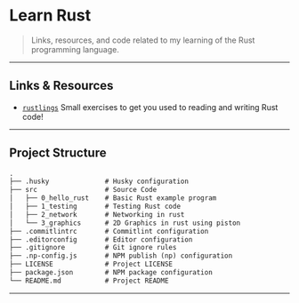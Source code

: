 # Learn Rust

> Links, resources, and code related to my learning of the Rust programming language.

---

## Links & Resources

* [`rustlings`](https://github.com/rust-lang/rustlings) Small exercises to get you used to reading and writing Rust code!

---

## Project Structure

```md
.
├── .husky              # Husky configuration
├── src                 # Source Code
│   ├── 0_hello_rust    # Basic Rust example program
│   ├── 1_testing       # Testing Rust code
│   ├── 2_network       # Networking in rust
│   └── 3_graphics      # 2D Graphics in rust using piston
├── .commitlintrc       # Commitlint configuration
├── .editorconfig       # Editor configuration
├── .gitignore          # Git ignore rules
├── .np-config.js       # NPM publish (np) configuration
├── LICENSE             # Project LICENSE
├── package.json        # NPM package configuration
└── README.md           # Project README
```

---
